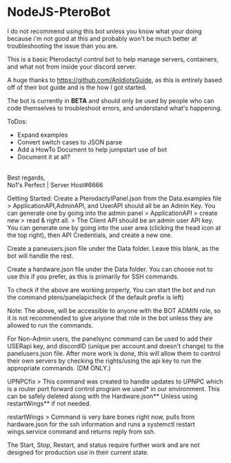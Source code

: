 # NodeJS-PteroBot
 
 I do not recommend using this bot unless you know what your doing because i'm not good at this and probably won't be much better at troubleshooting the issue than you are.
 
This is a basic Pterodactyl control bot to help manage servers, containers, and what not from inside your discord server. 

A huge thanks to https://github.com/AnIdiotsGuide, as this is entirely based off of their bot guide and is the how I got started.

The bot is currently in **BETA** and should only be used by people who can code themselves to troubleshoot errors, and understand what's happening.

ToDos:
- Expand examples
- Convert switch cases to JSON parse
- Add a HowTo Document to help jumpstart use of bot
- Document it at all?

<br>
Best regards, <br>
    No1's Perfect | Server Host#6666

	
Getting Started:
Create a PterodactylPanel.json from the Data.examples file
	> ApplicationAPI,AdminAPI, and UserAPI should all be an Admin Key. You can generate one by going into the admin panel > ApplicationAPI > create new > read & right all. 
	> The Client API should be an admin user API key. You can generate one by going into the user area (clicking the head icon at the top right), then API Credentials, and create a new one. 
	
Create a paneusers.json file under the Data folder. Leave this blank, as the bot will handle the rest.

Create a hardware.json file under the Data folder. You can choose not to use this if you prefer, as this is primarily for SSH commands.

To check if the above are working properly, You can start the bot and run the command ptero/panelapicheck (if the default prefix is left)

Note: The above, will be accessible to anyone with the BOT ADMIN role, so it is not recommended to give anyone that role in the bot unless they are allowed to run the commands.

For Non-Admin users, the panelsync command can be used to add their USERapi key, and discordID (unique per account and doesn't change) to the panelusers.json file. After more work is done, this will allow them to control their own servers by checking the rights/using the api key to run the appropriate commands. (DM ONLY.)

UPNPCfix
	> This command was created to handle updates to UPNPC which is a router port forward control program we used* in our environment. This can be safely deleted along with the Hardware.json** Unless using restartWings** if not needed.
	
restartWings
	> Command is very bare bones right now, pulls from hardware.json for the ssh information and runs a systemctl restart wings.service command and returns reply from ssh.
	
The Start, Stop, Restart, and status require further work and are not designed for production use in their current state.